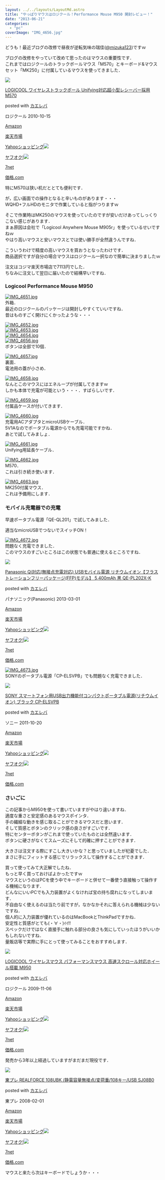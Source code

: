 ```yaml
---
layout: ../../layouts/LayoutMd.astro
title: "やっぱりマウスはロジクール！Performance Mouse M950 開封レビュー！"
date: "2013-06-21"
categories: 
  - "pc"
coverImage: "IMG_4656.jpg"
---
```


どうも！最近ブログの改修で昼夜が逆転気味の瑞佳([@mizuka123](https://twitter.com/mizuka123))ですｗ

ブログの改修をやっていて改めて思ったのはマウスの重要性です．  
これまではロジクールのトラックボールマウス「M570」とキーボード&マウスセット「MK250」に付属しているマウスを使ってきました．

[![](/archive/images/41dwQ1T4QZL._SL160_.jpg)](https://www.amazon.co.jp/exec/obidos/ASIN/B0043XYENO/mizuka123-22/ref=nosim/)

[LOGICOOL ワイヤレストラックボール Unifying対応超小型レシーバー採用 M570](https://www.amazon.co.jp/exec/obidos/ASIN/B0043XYENO/mizuka123-22/ref=nosim/)

posted with [カエレバ](http://kaereba.com)

ロジクール 2010-10-15

[Amazon](http://www.amazon.co.jp/gp/search?keywords=M570&__mk_ja_JP=%83J%83%5E%83J%83i&tag=mizuka123-22 "アマゾン")

[楽天市場](http://hb.afl.rakuten.co.jp/hgc/032b53ee.4b34c5ee.0f4a541e.f440145e/?pc=http%3A%2F%2Fsearch.rakuten.co.jp%2Fsearch%2Fmall%2FM570%2F-%2Ff.1-p.1-s.1-sf.0-st.A-v.2%3Fx%3D0%26scid%3Daf_ich_link_urltxt%26m%3Dhttp%3A%2F%2Fm.rakuten.co.jp%2F "楽天市場")

[Yahooショッピング![](//ad.jp.ap.valuecommerce.com/servlet/gifbanner?sid=3066752&pid=881990642)](//ck.jp.ap.valuecommerce.com/servlet/referral?sid=3066752&pid=881990642&vc_url=http%3A%2F%2Fshopping.search.yahoo.co.jp%2Fsearch%3FuIv%3Don%26ei%3DUTF-8%26tab_ex%3Dcommerce%26slider%3D0%26va%3DM570 "Yahooショッピング")

[ヤフオク!![](//ad.jp.ap.valuecommerce.com/servlet/gifbanner?sid=3066752&pid=881990645)](//ck.jp.ap.valuecommerce.com/servlet/referral?sid=3066752&pid=881990645&vc_url=http%3A%2F%2Fauctions.search.yahoo.co.jp%2Fsearch%3Fvo%3D%26ve%3D%26auccat%3D0%26aucminprice%3D%26aucmaxprice%3D%26aucmin_bidorbuy_price%3D%26aucmax_bidorbuy_price%3D%26loc_cd%3D0%26abatch%3D0%26istatus%3D0%26filtered%3D1%26ei%3DUTF-8%26tab_ex%3Dcommerce%26va%3DM570 "ヤフオク!")

[7net](//ck.jp.ap.valuecommerce.com/servlet/referral?sid=3066752&pid=881990643&vc_url=http%3A%2F%2Fwww.7netshopping.jp%2Fall%2Fsearch_result%2F-%2Fbprice%2Foff%2Fsort%2F0%2Fkword_in%2FM570%2FallGoods%2Fon%2Fsubmit.x%2F30%2Fdisp_result%2F1%2Fsubmit.y%2F9%2Fprvlg%2Foff%2Fnobuy%2Fon%2FsetProduct%2Foff%2Foop%2Fon%2Fctgy%2Fall%2FfromKeywordSearch%2Ftrue "セブンネットショッピング")

[価格.com](http://kakaku.com/search_results/M570/ "kakakucom")

特にM570は狭い机だととても便利です．

が，広い画面での操作となると辛いものがあります・・・  
WQHD+フルHDのモニタで作業していると指がつりますｗ

そこで作業時はMK250のマウスを使っていたのですが安いだけあってしっくりこない感じがあります．  
まぁ原因は会社で「Logicool Anywhere Mouse M905r」を使っているせいですねｗ  
やはり高いマウスと安いマウスとでは使い勝手が全然違うんですね．

こういうわけで精度の高いマウスを買おうとなったわけです．  
商品選択ですが自分の場合マウスはロジクール一択なので簡単に決まりましたｗ

注文はコジマ楽天市場店で7113円でした．  
ちなみに注文して翌日に届いたので結構早いですね．

### Logicool Performance Mouse M950

[![IMG_4651.jpg](/archive/images/9096465415_7c95b924ba_b.jpg)](http://www.flickr.com/photos/67522130@N08/9096465415/ "IMG_4651.jpg")  
外箱．  
最近のロジクールのパッケージは開封しやすくていいですね．  
昔はものすごく開けにくかったような・・・

[![IMG_4652.jpg](/archive/images/9098700696_17c68dcfba_b.jpg)](http://www.flickr.com/photos/67522130@N08/9098700696/ "IMG_4652.jpg")  
[![IMG_4653.jpg](/archive/images/9098701802_41a5a2f4da_b.jpg)](http://www.flickr.com/photos/67522130@N08/9098701802/ "IMG_4653.jpg")  
[![IMG_4654.jpg](/archive/images/9098703096_e0e41c1243_b.jpg)](http://www.flickr.com/photos/67522130@N08/9098703096/ "IMG_4654.jpg")  
[![IMG_4656.jpg](/archive/images/9098704154_e3c31b0268_b.jpg)](http://www.flickr.com/photos/67522130@N08/9098704154/ "IMG_4656.jpg")  
ボタンは全部で10個．

[![IMG_4657.jpg](/archive/images/9096472413_0f835e838b_b.jpg)](http://www.flickr.com/photos/67522130@N08/9096472413/ "IMG_4657.jpg")  
裏面．  
電池用の蓋が小さめ．

[![IMG_4658.jpg](/archive/images/9098707504_e45d06fc31_b.jpg)](http://www.flickr.com/photos/67522130@N08/9098707504/ "IMG_4658.jpg")  
なんとこのマウスにはエネループが付属してきますｗ  
しかも本体で充電が可能という・・・．すばらしいです．

[![IMG_4659.jpg](/archive/images/9096475683_4b09c4615e_b.jpg)](http://www.flickr.com/photos/67522130@N08/9096475683/ "IMG_4659.jpg")  
付属品ケースが付いてきます．

[![IMG_4660.jpg](/archive/images/9098711030_f1882622c1_b.jpg)](http://www.flickr.com/photos/67522130@N08/9098711030/ "IMG_4660.jpg")  
充電用ACアダプタとmicroUSBケーブル．  
5V1Aなのでポータブル電源からでも充電可能ですかね．  
あとで試してみましょ．

[![IMG_4661.jpg](/archive/images/9096478975_798783fa07_b.jpg)](http://www.flickr.com/photos/67522130@N08/9096478975/ "IMG_4661.jpg")  
Unifying用延長ケーブル．

[![IMG_4662.jpg](/archive/images/9098713588_12686d820c_b.jpg)](http://www.flickr.com/photos/67522130@N08/9098713588/ "IMG_4662.jpg")  
M570．  
これは引き続き使います．

[![IMG_4663.jpg](/archive/images/9098715220_347d7d4177_b.jpg)](http://www.flickr.com/photos/67522130@N08/9098715220/ "IMG_4663.jpg")  
MK250付属マウス．  
これは予備用にします．

### モバイル充電器での充電

早速ポータブル電源「QE-QL201」で試してみました．

適当なmicroUSBでつないでスイッチON！

[![IMG_4672.jpg](/archive/images/9098799628_4ee993f1ae_b.jpg)](http://www.flickr.com/photos/67522130@N08/9098799628/ "IMG_4672.jpg")  
問題なく充電できました．  
このマウスのすごいところはこの状態でも普通に使えるところですね．

[![](/archive/images/31CoMXd0wSL._SL160_.jpg)](https://www.amazon.co.jp/exec/obidos/ASIN/B00BF7N5FY/mizuka123-22/ref=nosim/)

[Panasonic Qi対応(無接点充電対応) USBモバイル電源 リチウムイオン【フラストレーションフリーパッケージ(FFP)モデル】 5,400mAh 黒 QE-PL202X-K](https://www.amazon.co.jp/exec/obidos/ASIN/B00BF7N5FY/mizuka123-22/ref=nosim/)

posted with [カエレバ](http://kaereba.com)

パナソニック(Panasonic) 2013-03-01

[Amazon](http://www.amazon.co.jp/gp/search?keywords=QE-PL202X-K&__mk_ja_JP=%83J%83%5E%83J%83i&tag=mizuka123-22 "アマゾン")

[楽天市場](http://hb.afl.rakuten.co.jp/hgc/032b53ee.4b34c5ee.0f4a541e.f440145e/?pc=http%3A%2F%2Fsearch.rakuten.co.jp%2Fsearch%2Fmall%2FQE-PL202X-K%2F-%2Ff.1-p.1-s.1-sf.0-st.A-v.2%3Fx%3D0%26scid%3Daf_ich_link_urltxt%26m%3Dhttp%3A%2F%2Fm.rakuten.co.jp%2F "楽天市場")

[Yahooショッピング![](//ad.jp.ap.valuecommerce.com/servlet/gifbanner?sid=3066752&pid=881990642)](//ck.jp.ap.valuecommerce.com/servlet/referral?sid=3066752&pid=881990642&vc_url=http%3A%2F%2Fshopping.search.yahoo.co.jp%2Fsearch%3FuIv%3Don%26ei%3DUTF-8%26tab_ex%3Dcommerce%26slider%3D0%26va%3DQE-PL202X-K "Yahooショッピング")

[ヤフオク!![](//ad.jp.ap.valuecommerce.com/servlet/gifbanner?sid=3066752&pid=881990645)](//ck.jp.ap.valuecommerce.com/servlet/referral?sid=3066752&pid=881990645&vc_url=http%3A%2F%2Fauctions.search.yahoo.co.jp%2Fsearch%3Fvo%3D%26ve%3D%26auccat%3D0%26aucminprice%3D%26aucmaxprice%3D%26aucmin_bidorbuy_price%3D%26aucmax_bidorbuy_price%3D%26loc_cd%3D0%26abatch%3D0%26istatus%3D0%26filtered%3D1%26ei%3DUTF-8%26tab_ex%3Dcommerce%26va%3DQE-PL202X-K "ヤフオク!")

[7net](//ck.jp.ap.valuecommerce.com/servlet/referral?sid=3066752&pid=881990643&vc_url=http%3A%2F%2Fwww.7netshopping.jp%2Fall%2Fsearch_result%2F-%2Fbprice%2Foff%2Fsort%2F0%2Fkword_in%2FQE-PL202X-K%2FallGoods%2Fon%2Fsubmit.x%2F30%2Fdisp_result%2F1%2Fsubmit.y%2F9%2Fprvlg%2Foff%2Fnobuy%2Fon%2FsetProduct%2Foff%2Foop%2Fon%2Fctgy%2Fall%2FfromKeywordSearch%2Ftrue "セブンネットショッピング")

[価格.com](http://kakaku.com/search_results/QE-PL202X-K/ "kakakucom")

[![IMG_4673.jpg](/archive/images/9096589377_14df5d0de0_b.jpg)](http://www.flickr.com/photos/67522130@N08/9096589377/ "IMG_4673.jpg")  
SONYのポータブル電源「CP-ELSVPB」でも問題なく充電できました．

[![](/archive/images/3140nGElTmL._SL160_.jpg)](https://www.amazon.co.jp/exec/obidos/ASIN/B005WF60P2/mizuka123-22/ref=nosim/)

[SONY スマートフォン用USB出力機能付コンパクトポータブル電源(リチウムイオン) ブラック CP-ELSVPB](https://www.amazon.co.jp/exec/obidos/ASIN/B005WF60P2/mizuka123-22/ref=nosim/)

posted with [カエレバ](http://kaereba.com)

ソニー 2011-10-20

[Amazon](http://www.amazon.co.jp/gp/search?keywords=CP-ELSVPB&__mk_ja_JP=%83J%83%5E%83J%83i&tag=mizuka123-22 "アマゾン")

[楽天市場](http://hb.afl.rakuten.co.jp/hgc/032b53ee.4b34c5ee.0f4a541e.f440145e/?pc=http%3A%2F%2Fsearch.rakuten.co.jp%2Fsearch%2Fmall%2FCP-ELSVPB%2F-%2Ff.1-p.1-s.1-sf.0-st.A-v.2%3Fx%3D0%26scid%3Daf_ich_link_urltxt%26m%3Dhttp%3A%2F%2Fm.rakuten.co.jp%2F "楽天市場")

[Yahooショッピング![](//ad.jp.ap.valuecommerce.com/servlet/gifbanner?sid=3066752&pid=881990642)](//ck.jp.ap.valuecommerce.com/servlet/referral?sid=3066752&pid=881990642&vc_url=http%3A%2F%2Fshopping.search.yahoo.co.jp%2Fsearch%3FuIv%3Don%26ei%3DUTF-8%26tab_ex%3Dcommerce%26slider%3D0%26va%3DCP-ELSVPB "Yahooショッピング")

[ヤフオク!![](//ad.jp.ap.valuecommerce.com/servlet/gifbanner?sid=3066752&pid=881990645)](//ck.jp.ap.valuecommerce.com/servlet/referral?sid=3066752&pid=881990645&vc_url=http%3A%2F%2Fauctions.search.yahoo.co.jp%2Fsearch%3Fvo%3D%26ve%3D%26auccat%3D0%26aucminprice%3D%26aucmaxprice%3D%26aucmin_bidorbuy_price%3D%26aucmax_bidorbuy_price%3D%26loc_cd%3D0%26abatch%3D0%26istatus%3D0%26filtered%3D1%26ei%3DUTF-8%26tab_ex%3Dcommerce%26va%3DCP-ELSVPB "ヤフオク!")

[7net](//ck.jp.ap.valuecommerce.com/servlet/referral?sid=3066752&pid=881990643&vc_url=http%3A%2F%2Fwww.7netshopping.jp%2Fall%2Fsearch_result%2F-%2Fbprice%2Foff%2Fsort%2F0%2Fkword_in%2FCP-ELSVPB%2FallGoods%2Fon%2Fsubmit.x%2F30%2Fdisp_result%2F1%2Fsubmit.y%2F9%2Fprvlg%2Foff%2Fnobuy%2Fon%2FsetProduct%2Foff%2Foop%2Fon%2Fctgy%2Fall%2FfromKeywordSearch%2Ftrue "セブンネットショッピング")

[価格.com](http://kakaku.com/search_results/CP-ELSVPB/ "kakakucom")

### さいごに

この記事からM950を使って書いていますがやはり違いますね．  
適度な重さと安定感のあるマウスポインタ．  
手の繊細な動きを感じ取ることができるマウスだと思います．  
そして質感とボタンのクリック感の良さがすごいです．  
特にセンターボタンがこれまで使っていたものとは全然違います．  
ボタンに硬さがなくてスムーズにそして的確に押すことができます．

大きさは注文する際にすこし大きいかな？と思っていましたが杞憂でした．  
まさに手にフィットする感じでリラックスして操作することができます．

買って使ってみて大正解でしたね．  
もっと早く買っておけばよかったですｗ  
マウスというのはPCを使う中でキーボードと併せて一番使う直接触って操作する機械になります．  
どんなにいいPCでも入力装置がよくなければ宝の持ち腐れになってしまいます．  
不自由なく使えるのは当たり前ですが，なかなかそれに答えられる機械は少ないですね．  
個人的に入力装置が優れているのはMacBookとThinkPadですかね．  
安定性と質感がとても(・∀・)ｲｲ!!  
スペックだけではなく直接手に触れる部分の良さも気にしていったほうがいいかもしれないですね．  
量販店等で実際に手にとって使ってみることをおすすめします．

[![](/archive/images/41FXF7k%2ByKL._SL160_.jpg)](https://www.amazon.co.jp/exec/obidos/ASIN/B002SRT8FG/mizuka123-22/ref=nosim/)

[LOGICOOL ワイヤレスマウス パフォーマンスマウス 高速スクロール対応ホイール搭載 M950](https://www.amazon.co.jp/exec/obidos/ASIN/B002SRT8FG/mizuka123-22/ref=nosim/)

posted with [カエレバ](http://kaereba.com)

ロジクール 2009-11-06

[Amazon](http://www.amazon.co.jp/gp/search?keywords=M950&__mk_ja_JP=%83J%83%5E%83J%83i&tag=mizuka123-22 "アマゾン")

[楽天市場](http://hb.afl.rakuten.co.jp/hgc/032b53ee.4b34c5ee.0f4a541e.f440145e/?pc=http%3A%2F%2Fsearch.rakuten.co.jp%2Fsearch%2Fmall%2FM950%2F-%2Ff.1-p.1-s.1-sf.0-st.A-v.2%3Fx%3D0%26scid%3Daf_ich_link_urltxt%26m%3Dhttp%3A%2F%2Fm.rakuten.co.jp%2F "楽天市場")

[Yahooショッピング![](//ad.jp.ap.valuecommerce.com/servlet/gifbanner?sid=3066752&pid=881990642)](//ck.jp.ap.valuecommerce.com/servlet/referral?sid=3066752&pid=881990642&vc_url=http%3A%2F%2Fshopping.search.yahoo.co.jp%2Fsearch%3FuIv%3Don%26ei%3DUTF-8%26tab_ex%3Dcommerce%26slider%3D0%26va%3DM950 "Yahooショッピング")

[ヤフオク!![](//ad.jp.ap.valuecommerce.com/servlet/gifbanner?sid=3066752&pid=881990645)](//ck.jp.ap.valuecommerce.com/servlet/referral?sid=3066752&pid=881990645&vc_url=http%3A%2F%2Fauctions.search.yahoo.co.jp%2Fsearch%3Fvo%3D%26ve%3D%26auccat%3D0%26aucminprice%3D%26aucmaxprice%3D%26aucmin_bidorbuy_price%3D%26aucmax_bidorbuy_price%3D%26loc_cd%3D0%26abatch%3D0%26istatus%3D0%26filtered%3D1%26ei%3DUTF-8%26tab_ex%3Dcommerce%26va%3DM950 "ヤフオク!")

[7net](//ck.jp.ap.valuecommerce.com/servlet/referral?sid=3066752&pid=881990643&vc_url=http%3A%2F%2Fwww.7netshopping.jp%2Fall%2Fsearch_result%2F-%2Fbprice%2Foff%2Fsort%2F0%2Fkword_in%2FM950%2FallGoods%2Fon%2Fsubmit.x%2F30%2Fdisp_result%2F1%2Fsubmit.y%2F9%2Fprvlg%2Foff%2Fnobuy%2Fon%2FsetProduct%2Foff%2Foop%2Fon%2Fctgy%2Fall%2FfromKeywordSearch%2Ftrue "セブンネットショッピング")

[価格.com](http://kakaku.com/search_results/M950/ "kakakucom")

発売から3年以上経過していますがまだまだ現役です．

[![](/archive/images/21BPx31z8-L._SL160_.jpg)](https://www.amazon.co.jp/exec/obidos/ASIN/B00133BGF6/mizuka123-22/ref=nosim/)

[東プレ REALFORCE 108UBK /静電容量無接点/変荷重/108キー/USB SJ08B0](https://www.amazon.co.jp/exec/obidos/ASIN/B00133BGF6/mizuka123-22/ref=nosim/)

posted with [カエレバ](http://kaereba.com)

東プレ 2008-02-01

[Amazon](http://www.amazon.co.jp/gp/search?keywords=SJ08B0&__mk_ja_JP=%83J%83%5E%83J%83i&tag=mizuka123-22 "アマゾン")

[楽天市場](http://hb.afl.rakuten.co.jp/hgc/032b53ee.4b34c5ee.0f4a541e.f440145e/?pc=http%3A%2F%2Fsearch.rakuten.co.jp%2Fsearch%2Fmall%2FSJ08B0%2F-%2Ff.1-p.1-s.1-sf.0-st.A-v.2%3Fx%3D0%26scid%3Daf_ich_link_urltxt%26m%3Dhttp%3A%2F%2Fm.rakuten.co.jp%2F "楽天市場")

[Yahooショッピング![](//ad.jp.ap.valuecommerce.com/servlet/gifbanner?sid=3066752&pid=881990642)](//ck.jp.ap.valuecommerce.com/servlet/referral?sid=3066752&pid=881990642&vc_url=http%3A%2F%2Fshopping.search.yahoo.co.jp%2Fsearch%3FuIv%3Don%26ei%3DUTF-8%26tab_ex%3Dcommerce%26slider%3D0%26va%3DSJ08B0 "Yahooショッピング")

[ヤフオク!![](//ad.jp.ap.valuecommerce.com/servlet/gifbanner?sid=3066752&pid=881990645)](//ck.jp.ap.valuecommerce.com/servlet/referral?sid=3066752&pid=881990645&vc_url=http%3A%2F%2Fauctions.search.yahoo.co.jp%2Fsearch%3Fvo%3D%26ve%3D%26auccat%3D0%26aucminprice%3D%26aucmaxprice%3D%26aucmin_bidorbuy_price%3D%26aucmax_bidorbuy_price%3D%26loc_cd%3D0%26abatch%3D0%26istatus%3D0%26filtered%3D1%26ei%3DUTF-8%26tab_ex%3Dcommerce%26va%3DSJ08B0 "ヤフオク!")

[7net](//ck.jp.ap.valuecommerce.com/servlet/referral?sid=3066752&pid=881990643&vc_url=http%3A%2F%2Fwww.7netshopping.jp%2Fall%2Fsearch_result%2F-%2Fbprice%2Foff%2Fsort%2F0%2Fkword_in%2FSJ08B0%2FallGoods%2Fon%2Fsubmit.x%2F30%2Fdisp_result%2F1%2Fsubmit.y%2F9%2Fprvlg%2Foff%2Fnobuy%2Fon%2FsetProduct%2Foff%2Foop%2Fon%2Fctgy%2Fall%2FfromKeywordSearch%2Ftrue "セブンネットショッピング")

[価格.com](http://kakaku.com/search_results/SJ08B0/ "kakakucom")

マウスと来たら次はキーボードでしょうか・・・
